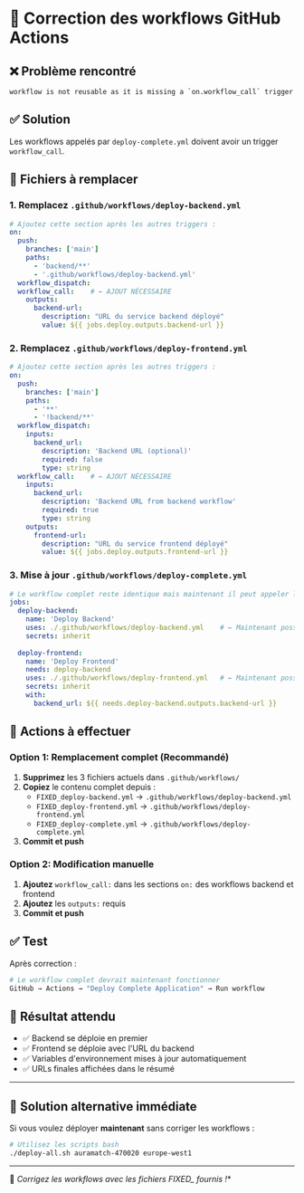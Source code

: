 # 🔧 Correction des workflows GitHub Actions

## ❌ Problème rencontré

```
workflow is not reusable as it is missing a `on.workflow_call` trigger
```

## ✅ Solution

Les workflows appelés par `deploy-complete.yml` doivent avoir un trigger `workflow_call`.

## 📝 Fichiers à remplacer

### 1. Remplacez `.github/workflows/deploy-backend.yml`

```yaml
# Ajoutez cette section après les autres triggers :
on:
  push:
    branches: ['main']
    paths:
      - 'backend/**'
      - '.github/workflows/deploy-backend.yml'
  workflow_dispatch:
  workflow_call:    # ← AJOUT NÉCESSAIRE
    outputs:
      backend-url:
        description: "URL du service backend déployé"
        value: ${{ jobs.deploy.outputs.backend-url }}
```

### 2. Remplacez `.github/workflows/deploy-frontend.yml`

```yaml
# Ajoutez cette section après les autres triggers :
on:
  push:
    branches: ['main']
    paths:
      - '**'
      - '!backend/**'
  workflow_dispatch:
    inputs:
      backend_url:
        description: 'Backend URL (optional)'
        required: false
        type: string
  workflow_call:    # ← AJOUT NÉCESSAIRE
    inputs:
      backend_url:
        description: 'Backend URL from backend workflow'
        required: true
        type: string
    outputs:
      frontend-url:
        description: "URL du service frontend déployé"
        value: ${{ jobs.deploy.outputs.frontend-url }}
```

### 3. Mise à jour `.github/workflows/deploy-complete.yml`

```yaml
# Le workflow complet reste identique mais maintenant il peut appeler les autres
jobs:
  deploy-backend:
    name: 'Deploy Backend'
    uses: ./.github/workflows/deploy-backend.yml    # ← Maintenant possible
    secrets: inherit
  
  deploy-frontend:
    name: 'Deploy Frontend'  
    needs: deploy-backend
    uses: ./.github/workflows/deploy-frontend.yml   # ← Maintenant possible
    secrets: inherit
    with:
      backend_url: ${{ needs.deploy-backend.outputs.backend-url }}
```

## 🚀 Actions à effectuer

### Option 1: Remplacement complet (Recommandé)

1. **Supprimez** les 3 fichiers actuels dans `.github/workflows/`
2. **Copiez** le contenu complet depuis :
   - `FIXED_deploy-backend.yml` → `.github/workflows/deploy-backend.yml`
   - `FIXED_deploy-frontend.yml` → `.github/workflows/deploy-frontend.yml`
   - `FIXED_deploy-complete.yml` → `.github/workflows/deploy-complete.yml`
3. **Commit et push**

### Option 2: Modification manuelle

1. **Ajoutez** `workflow_call:` dans les sections `on:` des workflows backend et frontend
2. **Ajoutez** les `outputs:` requis
3. **Commit et push**

## ✅ Test

Après correction :

```bash
# Le workflow complet devrait maintenant fonctionner
GitHub → Actions → "Deploy Complete Application" → Run workflow
```

## 🎯 Résultat attendu

- ✅ Backend se déploie en premier
- ✅ Frontend se déploie avec l'URL du backend  
- ✅ Variables d'environnement mises à jour automatiquement
- ✅ URLs finales affichées dans le résumé

---

## 🚨 Solution alternative immédiate

Si vous voulez déployer **maintenant** sans corriger les workflows :

```bash
# Utilisez les scripts bash
./deploy-all.sh auramatch-470020 europe-west1
```

---

🔧 **Corrigez les workflows avec les fichiers FIXED_* fournis !**